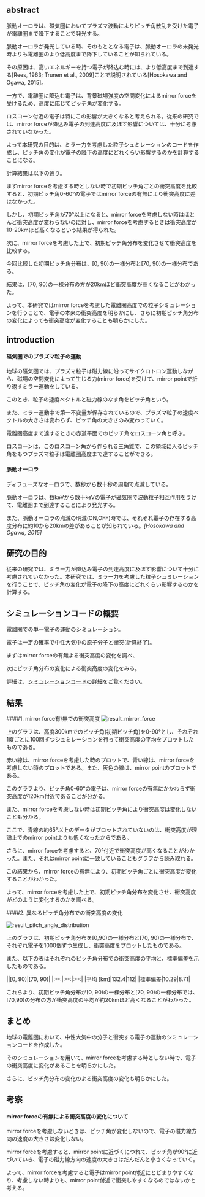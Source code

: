 ## abstract
脈動オーロラは、磁気圏においてプラズマ波動によりピッチ角散乱を受けた電子が電離圏まで降下することで発光する。

脈動オーロラが発光している時、そのもととなる電子は、脈動オーロラの未発光時よりも電離圏のより低高度まで降下していることが知られている。

その原因は、高いエネルギーを持つ電子が降込む時には、より低高度まで到達する[Rees, 1963; Trunen et al., 2009]ことで説明されている[Hosokawa and Ogawa, 2015]。


一方で、電離圏に降込む電子は、背景磁場強度の空間変化によるmirror forceを受けるため、高度に応じてピッチ角が変化する。

ロスコーン付近の電子は特にこの影響が大きくなると考えられる。従来の研究では、mirror forceが降込み電子の到達高度に及ぼす影響については、十分に考慮されていなかった。

よって本研究の目的は、ミラー力を考慮した粒子シュミレーションのコードを作成し、ピッチ角の変化が電子の降下の高度にどれくらい影響するのかを計算することになる。

計算結果は以下の通り。

まずmirror forceを考慮する時としない時で初期ピッチ角ごとの衝突高度を比較すると、初期ピッチ角0-60°の電子ではmirror forceの有無により衝突高度に差はなかった。

しかし、初期ピッチ角が70°以上になると、mirror forceを考慮しない時はほとんど衝突高度が変わらないのに対し、mirror forceを考慮するときは衝突高度が10-20kmほど高くなるという結果が得られた。

次に、mirror forceを考慮した上で、初期ピッチ角分布を変化させて衝突高度を比較する。

今回比較した初期ピッチ角分布は、[0, 90)の一様分布と[70, 90)の一様分布である。

結果は、[70, 90)の一様分布の方が20kmほど衝突高度が高くなることがわかった。

よって、本研究ではmirror forceを考慮した電離圏高度での粒子シミュレーションを行うことで、電子の本来の衝突高度を明らかにし、さらに初期ピッチ角分布の変化によっても衝突高度が変化することも明らかにした。



## introduction
#### 磁気圏でのプラズマ粒子の運動
地球の磁気圏では、プラズマ粒子は磁力線に沿ってサイクロトロン運動しながら、磁場の空間変化によって生じる力(mirror force)を受けて、mirror pointで折り返すミラー運動をしている。

このとき、粒子の速度ベクトルと磁力線のなす角をピッチ角という。

また、ミラー運動中で第一不変量が保存されているので、プラズマ粒子の速度ベクトルの大きさは変わらず、ピッチ角の大きさのみ変わっていく。

電離圏高度まで達するときの赤道平面でのピッチ角をロスコーン角と呼ぶ。

ロスコーンは、このロスコーン角から作られる三角錐で、この領域に入るピッチ角をもつプラズマ粒子は電離圏高度まで達することができる。



#### 脈動オーロラ
ディフューズなオーロラで、数秒から数十秒の周期で点滅している。

脈動オーロラは、数keVから数十keVの電子が磁気圏で波動粒子相互作用をうけて、電離圏まで到達することにより発光する。

また、脈動オーロラの点滅の明滅(ON,OFF)時では、それぞれ電子の存在する高度分布に約10から20kmの差があることが知られている。_[Hosokawa and Ogawa, 2015]_



## 研究の目的
従来の研究では、ミラー力が降込み電子の到達高度に及ぼす影響について十分に考慮されていなかった。本研究では、ミラー力を考慮した粒子シュミレーションを行うことで、ピッチ角の変化が電子の降下の高度にどれくらい影響するのかを計算する。



## シミュレーションコードの概要
電離圏での単一電子の運動のシミュレーション。

電子は一定の確率で中性大気中の原子分子と衝突(計算終了)。

まずはmirror forceの有無よる衝突高度の変化を調べ、

次にピッチ角分布の変化による衝突高度の変化をみる。

詳細は、[シミュレーションコードの詳細](./about_simulation/.md)をご覧ください。




## 結果
####1. mirror force有/無での衝突高度
![result_mirror_force](../images/mirror_force.png)

上のグラフは、高度300kmでのピッチ角(初期ピッチ角)を0-90°とし、それぞれ1度ごとに100回ずつシュミレーションを行って衝突高度の平均をプロットしたものである。

赤い線は、mirror forceを考慮した時のプロットで、青い線は、mirror forceを考慮しない時のプロットである。また、灰色の線は、mirror pointのプロットである。

このグラフより、ピッチ角0-60°の電子は、mirror forceの有無にかかわらず衝突高度が120km付近であることが分かる。

また、mirror forceを考慮しない時は初期ピッチ角により衝突高度は変化しないことも分かる。

ここで、青線の約65°以上のデータがプロットされていないのは、衝突高度が理論上でのmirror pointよりも低くなったからである。

さらに、mirror forceを考慮すると、70°付近で衝突高度が高くなることがわかった。また、それはmirror pointに一致していることもグラフから読み取れる。


この結果から、mirror forceの有無により、初期ピッチ角ごとに衝突高度が変化することがわかった。

よって、mirror forceを考慮した上で、初期ピッチ角分布を変化させ、衝突高度がどのように変化するのかを調べる。


####2. 異なるピッチ角分布での衝突高度の変化

![result_pitch_angle_distribution](../images/pitch_angle_distribution.png)

上のグラフは、初期ピッチ角分布を[0,90)の一様分布と[70, 90)の一様分布で、それぞれ電子を1000個ずつ生成し、衝突高度をプロットしたものである。

また、以下の表はそれぞれのピッチ角分布での衝突高度の平均と、標準偏差を示したものである。

|\|[0, 90)|[70, 90)|
|:--:|:--:|:--:|
|平均 [km]|132.4|112|
|標準偏差|10.29|8.71|

これらより、初期ピッチ角分布が[0, 90)の一様分布と[70, 90)の一様分布では、[70,90)の分布の方が衝突高度の平均が約20kmほど高くなることがわかった。



## まとめ
地球の電離圏において、中性大気中の分子と衝突する電子の運動のシミュレーションコードを作成した。

そのシミュレーションを用いて、mirror forceを考慮する時としない時で、電子の衝突高度に変化があることを明らかにした。

さらに、ピッチ角分布の変化のよる衝突高度の変化も明らかにした。



## 考察
#### mirror forceの有無による衝突高度の変化について
mirror forceを考慮しないときは、ピッチ角が変化しないので、電子の磁力線方向の速度の大きさは変化しない。

mirror forceを考慮すると、mirror pointに近づくにつれて、ピッチ角が90°に近づいていき、電子の磁力線方向の速度の大きさはだんだんと小さくなっていく。

よって、mirror forceを考慮すると電子はmirror point付近にとどまりやすくなり、考慮しない時よりも、mirror point付近で衝突しやすくなるのではないかと考える。
